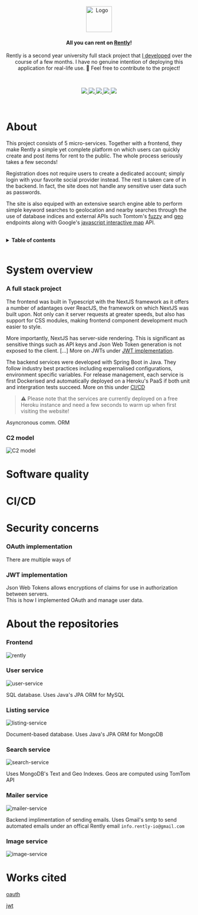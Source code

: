 <br />

<p align="center"> 
  <a href="https://rently-io.herokuapp.com/">
    <img src="https://i.imgur.com/QA6KWPy.png" alt="Logo" width="auto" height="70">
  <a/>
</p>

<h4 align="center">All you can rent on <a href="https://rently-io.herokuapp.com/">Rently</a>!</h4>
<p align="center">Rently is a second year university full stack project that <a href="https://github.com/greffgreff">I developed</a> over the course of a few months. I have no genuine intention of deploying this application for real-life use. 🌈 Feel free to contribute to the project!</p>

<br />

<p align="center" style="align: center;">
  <a href="https://github.com/rently-io/user-service/" >
    <img src="https://github.com/rently-io/user-service/actions/workflows/ci.yml/badge.svg" />
  </a>
  <a href="https://github.com/rently-io/listing-service/" >
    <img src="https://github.com/rently-io/listing-service/actions/workflows/ci.yml/badge.svg" />
  </a>
  <a href="https://github.com/rently-io/search-service/" >
    <img src="https://github.com/rently-io/search-service/actions/workflows/ci.yml/badge.svg" />
  </a>
  <a href="https://github.com/rently-io/image-service/" >
    <img src="https://github.com/rently-io/image-service/actions/workflows/ci.yml/badge.svg" />
  </a>
  <a href="https://github.com/mailer-io/image-service/" >
    <img src="https://github.com/rently-io/mailer-service/actions/workflows/ci.yml/badge.svg" />
  </a>
</p>

<br />

# About

This project consists of 5 micro-services. Together with a frontend, they make Rently a simple yet complete platform on which users can quickly create and post items for rent to the public. The whole process seriously takes a few seconds! 

Registration does not require users to create a dedicated account; simply login with your favorite social provider instead. The rest is taken care of in the backend. In fact, the site does not handle any sensitive user data such as passwords.

The site is also equiped with an extensive search engine able to perform simple keyword searches to geolocation and nearby searches through the use of database indices and external APIs such Tomtom's [fuzzy](https://developer.tomtom.com/search-api/documentation/search-service/search-service) and [geo](https://developer.tomtom.com/search-api/documentation/geocoding-service/geocoding-service) endpoints along with Google's [javascript interactive map](https://developers.google.com/maps/documentation/javascript/overview) API.

<br />

<details>
  <summary><b>Table of contents</b></summary>
    
  <h3>1. System overview</h3>
  <ul>
    <li>
      <a href="#a-full-stack-project">
        A full stack project
      </a>
    </li>
    <li>
      <a href="#c2-model">
        C2 model
      </a>
    </li>
  </ul>
</details>

<br />

# System overview

### A full stack project
The frontend was built in Typescript with the NextJS framework as it offers a number of adantages over ReactJS, the framework on which NextJS was built upon. Not only can it server requests at greater speeds, but also has support for CSS modules, making frontend component development much easier to style. 

More importantly, NextJS has server-side rendering. This is significant as sensitive things such as API keys and Json Web Token generation is not exposed to the client. [...] More on JWTs under <a href="#jwt-implementation">JWT implementation</a>.

The backend services were developed with Spring Boot in Java. They follow industry best practices including expernalised configurations, environment specific variables. For release management, each service is first Dockerised and automatically deployed on a Heroku's PaaS if both unit and intergration tests succeed. More on this under <a href="#cicd">CI/CD</a>

> ⚠️ Please note that the services are currently deployed on a free Heroku instance and need a few seconds to warm up when first visiting the website!

Asyncronous comm. ORM

### C2 model
![C2 model](https://i.imgur.com/CqQbDQA.png)

# Software quality

# CI/CD

# Security concerns

### OAuth implementation
There are multiple ways of 

### JWT implementation

Json Web Tokens allows encryptions of claims for use in authorization between servers.  
This is how I implemented OAuth and manage user data.

# About the repositories

### Frontend
![rently](https://github-readme-stats.vercel.app/api/pin/?username=rently-io&repo=rently&include_all_commits=true&show_owner=true)

### User service
![user-service](https://github-readme-stats.vercel.app/api/pin/?username=rently-io&repo=user-service&include_all_commits=true&show_owner=true)  

SQL database. Uses Java's JPA ORM for MySQL

### Listing service
![listing-service](https://github-readme-stats.vercel.app/api/pin/?username=rently-io&repo=listing-service&include_all_commits=true&show_owner=true)  

Document-based database. Uses Java's JPA ORM for MongoDB

### Search service
![search-service](https://github-readme-stats.vercel.app/api/pin/?username=rently-io&repo=search-service&include_all_commits=true&show_owner=true)  

Uses MongoDB's Text and Geo Indexes. Geos are computed using TomTom API

### Mailer service
![mailer-service](https://github-readme-stats.vercel.app/api/pin/?username=rently-io&repo=mailer-service&include_all_commits=true&show_owner=true)  

Backend implimentation of sending emails. Uses Gmail's smtp to send automated emails under an offical Rently email `info.rently-io@gmail.com`

### Image service
![image-service](https://github-readme-stats.vercel.app/api/pin/?username=rently-io&repo=image-service&include_all_commits=true&show_owner=true)  

# Works cited

[oauth](https://supertokens.com/blog/all-you-need-to-know-about-user-session-security?utm_source=Dzone&utm_medium=Company-post&utm_campaign=Oauth&utm_term=Session-Management-1)

[jwt](jwt.io)

